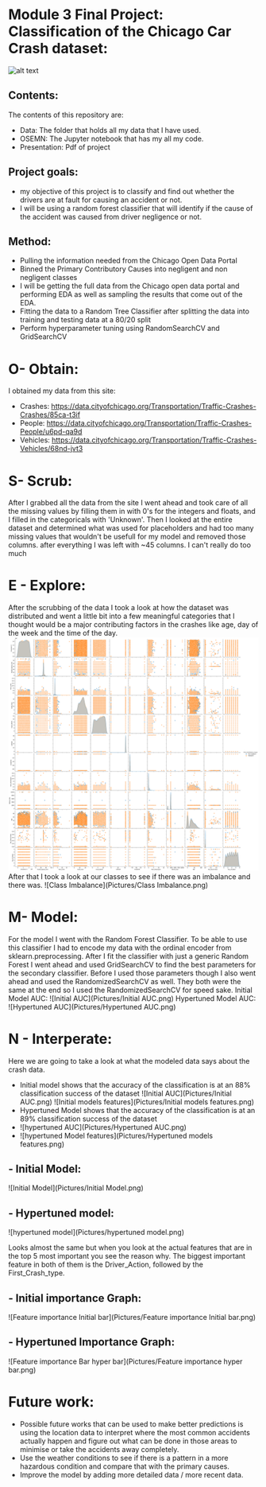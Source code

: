 
# Module 3 Final Project: Classification of the Chicago Car Crash dataset:
![alt text](https://hotelemc2.com/wp-content/uploads/2018/02/Why-Chicago-is-the-Best-City-in-the-World.png)


## Contents:
The contents of this repository are:
 - Data: The folder that holds all my data that I have used.
 - OSEMN: The Jupyter notebook that has my all my code.
 - Presentation: Pdf of project

## Project goals:
   - my objective of this project is to classify and find out whether the drivers are at fault for causing an accident or not.
   - I will be using a random forest classifier that will identify if the cause of the accident was caused from driver negligence or not.
    
## Method:
- Pulling the information needed from the Chicago Open Data Portal
- Binned the Primary Contributory Causes into negligent and non negligent classes
- I will be getting the full data from the Chicago open data portal and performing EDA as well as sampling the results that come out of the EDA.
- Fitting the data to a Random Tree Classifier after splitting the data into training and testing data at a 80/20 split
- Perform hyperparameter tuning using RandomSearchCV and GridSearchCV

# O- Obtain:
I obtained my data from this site: 
- Crashes: https://data.cityofchicago.org/Transportation/Traffic-Crashes-Crashes/85ca-t3if
- People: https://data.cityofchicago.org/Transportation/Traffic-Crashes-People/u6pd-qa9d
- Vehicles: https://data.cityofchicago.org/Transportation/Traffic-Crashes-Vehicles/68nd-jvt3

# S- Scrub:
After I grabbed all the data from the site I went ahead and took care of all the missing values by filling them in with 0's for the integers and floats, and I filled in the categoricals with 'Unknown'. Then I looked at the entire dataset and determined what was used for placeholders and had too many missing values that wouldn't be usefull for my model and removed those columns. after everything I was left with ~45 columns. I can't really do too much 

# E - Explore:
After the scrubbing of the data I took a look at how the dataset was distributed and went a little bit into a few meaningful categories that I thought would be a major contributing factors in the crashes like age, day of the week and the time of the day. 
![pairplot](Pictures/pairplot.png)
After that I took a look at our classes to see if there was an imbalance and there was.
![Class Imbalance](Pictures/Class Imbalance.png)

# M- Model:
For the model I went with the Random Forest Classifier. To be able to use this classifier I had to encode my data with the ordinal encoder from sklearn.preprocessing. After I fit the classifier with just a generic Random Forest I went ahead and used GridSearchCV to find the best parameters for the secondary classifier. Before I used those parameters though I also went ahead and used the RandomizedSearchCV as well. They both were the same at the end so I used the RandomizedSearchCV for speed sake.
Initial Model AUC:
![Initial AUC](Pictures/Initial AUC.png)
Hypertuned Model AUC:
![Hypertuned AUC](Pictures/Hypertuned AUC.png)

# N - Interperate:
Here we are going to take a look at what the modeled data says about the crash data.
- Initial model shows that the accuracy of the classification is at an 88% classification success of the dataset
![Initial AUC](Pictures/Initial AUC.png)
![Initial models features](Pictures/Initial models features.png)
- Hypertuned Model shows that the accuracy of the classification is at an 89% classification success of the dataset
- ![hypertuned AUC](Pictures/Hypertuned AUC.png)
- ![hypertuned Model features](Pictures/Hypertuned models features.png)
## - Initial Model:
![Initial Model](Pictures/Initial Model.png)
## - Hypertuned model:
![hypertuned model](Pictures/hypertuned model.png)

Looks almost the same but when you look at the actual features that are in the top 5 most important you see the reason why. The biggest important feature in both of them is the Driver_Action, followed by the First_Crash_type.
## - Initial importance Graph:
![Feature importance Initial bar](Pictures/Feature importance Initial bar.png)

## - Hypertuned Importance Graph:
![Feature importance Bar hyper bar](Pictures/Feature importance hyper bar.png)

# Future work:
- Possible future works that can be used to make better predictions is using the location data to interpret where the most common accidents actually happen and figure out what can be done in those areas to minimise or take the accidents away completely.
- Use the weather conditions to see if there is a pattern in a more hazardous condition and compare that with the primary causes.
- Improve the model by adding more detailed data / more recent data.

